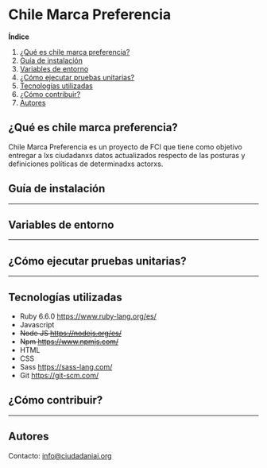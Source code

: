 # Chile Marca Preferencia

**Índice**
1.  [¿Qué es chile marca preferencia?](#id1)
2. [Guía de instalación](#id2)
3. [Variables de entorno](#id3)
4. [¿Cómo ejecutar pruebas unitarias?](#id4)
5. [Tecnologías utilizadas](#id5)
6. [¿Cómo contribuir?](#id5)
7. [Autores](#id6)


## ¿Qué es chile marca preferencia?<a name="id1"></a>

Chile Marca Preferencia es un proyecto de FCI que tiene como objetivo entregar a lxs ciudadanxs datos actualizados respecto de las posturas y definiciones políticas de determinadxs actorxs.

## Guía de instalación<a name="id2"></a>

----

## Variables de entorno<a name="id3"></a>

----

## ¿Cómo ejecutar pruebas unitarias?<a name="id4"></a>

----

## Tecnologías utilizadas<a name="id5"></a>

- Ruby 6.6.0 https://www.ruby-lang.org/es/
- Javascript
- ~~Node JS https://nodejs.org/es/~~
- ~~Npm https://www.npmjs.com/~~
- HTML
- CSS
- Sass https://sass-lang.com/
- Git https://git-scm.com/


## ¿Cómo contribuir?<a name="id6"></a>

----


## Autores<a name="id7"></a>

Contacto: info@ciudadaniai.org
